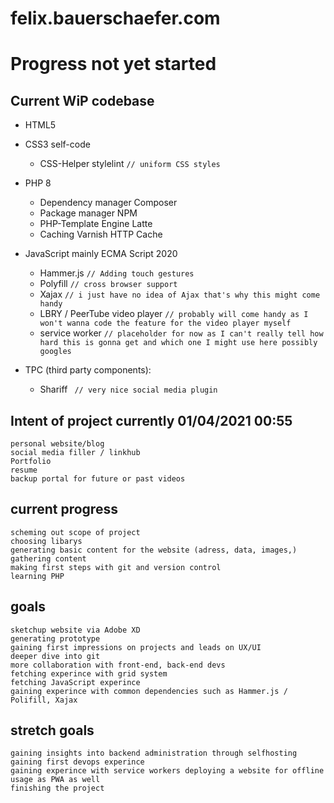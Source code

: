 # felix.bauerschaefer.com

# Progress not yet started
## Current WiP codebase

- HTML5
- CSS3 self-code
	- CSS-Helper stylelint     `// uniform CSS styles`
- PHP 8
	- Dependency manager Composer
	- Package manager NPM
	- PHP-Template Engine Latte
	- Caching Varnish HTTP Cache

- JavaScript mainly ECMA Script 2020
	- Hammer.js     `// Adding touch gestures`
	- Polyfill      `// cross browser support`
	- Xajax         `// i just have no idea of Ajax that's why this might come handy`
	- LBRY / PeerTube video player `// probably will come handy as I won't wanna code the feature for the video player myself`
	- service worker `// placeholder for now as I can't really tell how hard this is gonna get and which one I might use here possibly googles`

- TPC (third party components):

	- Shariff      ` // very nice social media plugin`

##  Intent of project currently 01/04/2021 00:55
	personal website/blog
	social media filler / linkhub
	Portfolio
	resume
	backup portal for future or past videos
##  current progress 
	scheming out scope of project
	choosing libarys
	generating basic content for the website (adress, data, images,)
	gathering content
	making first steps with git and version control
	learning PHP
##   goals
	sketchup website via Adobe XD
	generating prototype
	gaining first impressions on projects and leads on UX/UI
	deeper dive into git
	more collaboration with front-end, back-end devs
	fetching experince with grid system
	fetching JavaScript experince
	gaining experince with common dependencies such as Hammer.js / Polifill, Xajax
##   stretch goals
	gaining insights into backend administration through selfhosting
	gaining first devops experince
	gaining experince with service workers deploying a website for offline usage as PWA as well
	finishing the project

